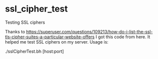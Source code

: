 # ssl_cipher_test
Testing SSL ciphers 

Thanks to https://superuser.com/questions/109213/how-do-i-list-the-ssl-tls-cipher-suites-a-particular-website-offers I got this code from here. It helped me test SSL ciphers on my server. 
Usage is:


./sslCipherTest.bh [host:port]



